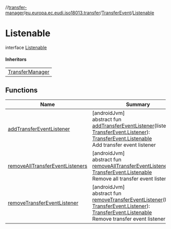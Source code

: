 //[transfer-manager](../../../../index.md)/[eu.europa.ec.eudi.iso18013.transfer](../../index.md)/[TransferEvent](../index.md)/[Listenable](index.md)

# Listenable

interface [Listenable](index.md)

#### Inheritors

| |
|---|
| [TransferManager](../../-transfer-manager/index.md) |

## Functions

| Name | Summary |
|---|---|
| [addTransferEventListener](add-transfer-event-listener.md) | [androidJvm]<br>abstract fun [addTransferEventListener](add-transfer-event-listener.md)(listener: [TransferEvent.Listener](../-listener/index.md)): [TransferEvent.Listenable](index.md)<br>Add transfer event listener |
| [removeAllTransferEventListeners](remove-all-transfer-event-listeners.md) | [androidJvm]<br>abstract fun [removeAllTransferEventListeners](remove-all-transfer-event-listeners.md)(): [TransferEvent.Listenable](index.md)<br>Remove all transfer event listeners |
| [removeTransferEventListener](remove-transfer-event-listener.md) | [androidJvm]<br>abstract fun [removeTransferEventListener](remove-transfer-event-listener.md)(listener: [TransferEvent.Listener](../-listener/index.md)): [TransferEvent.Listenable](index.md)<br>Remove transfer event listener |
